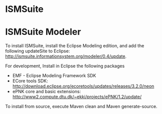 # ISMSuite 


# ISMSuite Modeler

To install ISMSuite, install the Eclipse Modeling edition, and  add the following updateSite to Eclipse: http://ismsuite.informationsystem.org/modeler/0.4/update.

For development, Install in Eclipse the following packages

 * EMF - Eclipse Modeling Framework SDK	
 * ECore tools SDK: http://download.eclipse.org/ecoretools/updates/releases/3.2.0/neon
 * ePNK core and basic extensions: http://www2.compute.dtu.dk/~ekki/projects/ePNK/1.2/update/

To install from source, execute Maven clean and Maven generate-source.


